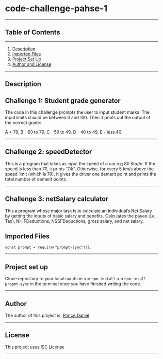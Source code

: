 # code-challenge-pahse-1
***


## Table of Contents
***
   1. [Description](#description)
   2. [Imported Files](#imported-files)
   3. [Project Set Up](#project-set-up)
   4. [Author and License](#author-and-license)
  ***
## Description

## Challenge 1: Student grade generator

The code in this challenge prompts the user to input student marks. The input limits should be between 0 and 100. Then it prints out the output of the correct grade: 

A > 79, B - 60 to 79, C -  59 to 49, D - 40 to 49, E - less 40.

***
## Challenge 2: speedDetector
This is a program that takes as input the speed of a car e.g 80 Km/hr. If the speed is less than 70, it prints “Ok”. Otherwise, for every 5 km/s above the speed limit (which is 70), it gives the driver one demerit point and prints the total number of demerit points.
***
## Challenge 3: netSalary calculator

This a program whose major task is to calculate an individual’s Net Salary by getting the inputs of basic salary and benefits. Calculates the payee (i.e. Tax), NHIFDeductions, NSSFDeductions, gross salary, and net salary. 

## Imported Files

<code>const prompt = require("prompt-sync")();</code>
***
## Project set up

Clone repository to your local machine 
run <code>npm install</code>
run <code>npm insall propmt-sync</code> in the terminal once you have finished writing the code.
***
## Author
The author of this project is; 
[Prince Daniel](https://github.com/prince475/code-challenge-pahse-1)
***
## License
This project uses ISC
[License]("ISC")
***



